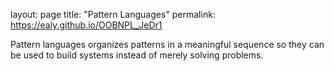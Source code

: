 layout: page
title: "Pattern Languages"
permalink: <https://ealy.github.io/OOBNPL_JeDr1>

Pattern languages organizes patterns in a meaningful sequence so they can be used to build systems instead of merely solving problems.
